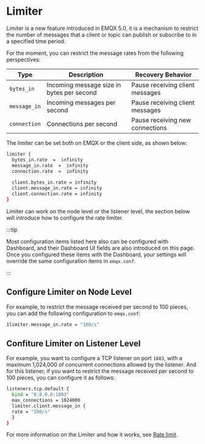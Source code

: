 # Limiter

Limiter is a new feature introduced in EMQX 5.0, it is a mechanism to restrict the number of messages that a client or topic can publish or subscribe to in a specified time period. 

For the moment, you can restrict the message rates from the following perspectives:

| **Type**     | **Description**                           | **Recovery Behavior**           |
| ------------ | ----------------------------------------- | ------------------------------- |
| `bytes_in`   | Incoming message size in bytes per second | Pause receiving client messages |
| `message_in` | Incoming messages per second              | Pause receiving client messages |
| `connection` | Connections per second                    | Pause receiving new connections |

The limiter can be set both on EMQX or the client side, as shown below: 

```bash
limiter {
  bytes_in.rate  =  infinity
  message_in.rate  =  infinity
  connection.rate  =  infinity
  
  client.bytes_in.rate = infinity
  client.message_in.rate = infinity
  client.connection.rate = infinity
}
```

Limiter can work on the node level or the listener level, the section below will introduce how to configure the rate limiter. 

:::tip

Most configuration items listed here also can be configured with Dashboard, and their Dashboard UI fields are also introduced on this page. Once you configured these items with the Dashboard, your settings will override the same configuration items in `emqx.conf`.

:::

## Configure Limiter on Node Level

For example, to restrict the message received per second to 100 pieces, you can add the following configuration to `emqx.conf`:

```bash
1limiter.message_in.rate = "100/s"
```

## Confiture Limiter on Listener Level

For example, you want to configure a TCP listener on port `1883`, with a maximum 1,024,000 of concurrent connections allowed by the listener. And for this listener, if you want to restrict the message received per second to 100 pieces, you can configure it as follows:

```bash
listeners.tcp.default {
  bind = "0.0.0.0:1883"
  max_connections = 1024000
  limiter.client.message_in {
  rate = "100/s"
  }
}
```

For more information on the Limiter and how it works, see [Rate limit](../rate-limit/rate-limit.md).

<!--To add configuration item explanation-->